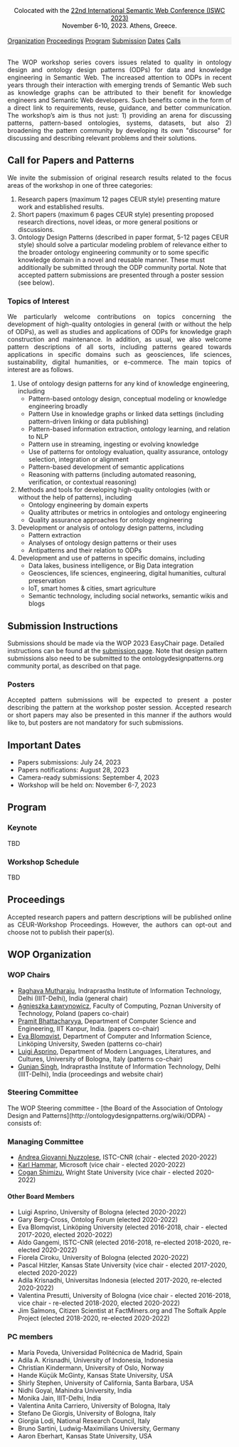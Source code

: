 <html>
<head>
  <style>
    .menu {
      position: sticky;
      top: 0;
      background-color: #f1f1f1;
      overflow: hidden;
    }

    .menu a {
      float: right;
      color: black;
      text-align: center;
      padding: 10px 15px;
      text-decoration: none;
      font-size: 14px;
    }

    .menu a:hover {
      background-color: #ddd;
    }
  </style>


<center><span style="color:black;">Colocated with the <a href="https://iswc2023.semanticweb.org/" style="color:black;">22nd International Semantic Web Conference (ISWC 2023)</a></span><br><span style="color:black;"> November 6-10, 2023. Athens, Greece.</span></center><br>
</head>
<body>
  <div class="menu">
    <a href="#organization">Organization</a>
    <a href="#proceedings">Proceedings</a>
    <a href="#program">Program</a>
    <a href="#submission">Submission</a>
    <a href="#dates">Dates</a>
    <a href="#cfp">Calls</a>
  </div>
<br><p style="text-align: justify;">The WOP workshop series covers issues related to quality in ontology design and ontology design patterns (ODPs) for data and knowledge engineering in Semantic Web. The increased attention to ODPs in recent years through their interaction with emerging trends of Semantic Web such as knowledge graphs can be attributed to their benefit for knowledge engineers and Semantic Web developers. Such benefits come in the form of a direct link to requirements, reuse, guidance, and better communication. The workshop’s aim is thus not just: 1) providing an arena for discussing patterns, pattern-based ontologies, systems, datasets, but also 2) broadening the pattern community by developing its own "discourse" for discussing and describing relevant problems and their solutions.</p>

<h2 id="cfp">Call for Papers and Patterns</h2>
<p style="text-align: justify;">We invite the submission of original research results related to the focus areas of the workshop in one of three categories:</p>
<ol>
<li>Research papers (maximum 12 pages CEUR style) presenting mature work and established results.</li>
<li>Short papers (maximum 6 pages CEUR style) presenting proposed research directions, novel ideas, or more general positions or discussions.</li>
<li>Ontology Design Patterns (described in paper format, 5-12 pages CEUR style) should solve a particular modeling problem of relevance either to the broader ontology engineering community or to some specific knowledge domain in a novel and reusable manner. These must additionally be submitted through the ODP community portal. Note that accepted pattern submissions are presented through a poster session (see below).</li>
</ol>

<h3 id="cfp">Topics of Interest</h3>
<p style="text-align: justify;">We particularly welcome contributions on topics concerning the development of high-quality ontologies in general (with or without the help of ODPs), as well as studies and applications of ODPs for knowledge graph construction and maintenance. In addition, as usual, we also welcome pattern descriptions of all sorts, including patterns geared towards applications in specific domains such as geosciences, life sciences, sustainability, digital humanities, or e-commerce. The main topics of interest are as follows.</p>
<ol>
<li>Use of ontology design patterns for any kind of knowledge engineering, including
<ul>
	<li> Pattern-based ontology design, conceptual modeling or knowledge engineering broadly</li>
	<li> Pattern Use in knowledge graphs or linked data settings (including pattern-driven linking or data publishing)</li>
	<li> Pattern-based information extraction, ontology learning, and relation to NLP</li>
	<li> Pattern use in streaming, ingesting or evolving knowledge</li>
	<li> Use of patterns for ontology evaluation, quality assurance, ontology selection, integration or alignment</li>
	<li> Pattern-based development of semantic applications</li>
	<li> Reasoning with patterns (including automated reasoning, verification, or contextual reasoning)</li>
</ul></li>
<li>Methods and tools for developing high-quality ontologies (with or without the help of patterns), including
<ul>
	<li> Ontology engineering by domain experts</li>
	<li> Quality attributes or metrics in ontologies and ontology engineering</li>
	<li> Quality assurance approaches for ontology engineering</li>
</ul></li>
<li>Development or analysis of ontology design patterns, including
<ul>
	<li> Pattern extraction</li>
	<li> Analyses of ontology design patterns or their uses</li>
	<li> Antipatterns and their relation to ODPs</li>
</ul></li>
<li>Development and use of patterns in specific domains, including
<ul>
	<li> Data lakes, business intelligence, or Big Data integration</li>
	<li> Geosciences, life sciences, engineering, digital humanities, cultural preservation</li>
	<li> IoT, smart homes & cities, smart agriculture</li>
	<li> Semantic technology, including social networks, semantic wikis and blogs</li>
</ul></li>
</ol>
<h2 id="submission">Submission Instructions</h2>
Submissions should be made via the WOP 2023 EasyChair page. Detailed instructions can be found at the <a href="submission_instructions.md" target="_blank">submission page</a>. Note that design pattern submissions also need to be submitted to the ontologydesignpatterns.org community portal, as described on that page.

<h3>Posters</h3>
<p style="text-align: justify;">Accepted pattern submissions will be expected to present a poster describing the pattern at the workshop poster session. Accepted research or short papers may also be presented in this manner if the authors would like to, but posters are not mandatory for such submissions.</p>

<h2 id="dates">Important Dates</h2>
<ul>
<li> Papers submissions: July 24, 2023</li>
<li> Papers notifications: August 28, 2023</li>
<li> Camera-ready submissions: September 4, 2023</li>
<li> Workshop will be held on: November 6-7, 2023</li>
</ul>

<h2 id="program">Program</h2>

<h3>Keynote</h3>
TBD

<h3>Workshop Schedule</h3>
TBD

<h2 id="proceedings">Proceedings</h2>
<p style="text-align: justify;">Accepted research papers and pattern descriptions will be published online as CEUR-Workshop Proceedings. However, the authors can opt-out and choose not to publish their paper(s).</p>

<h2 id="organization">WOP Organization</h2>
<h3>WOP Chairs</h3>
<ul>
  <li><a href="(https://iiitd.ac.in/raghavam" target="_blank">Raghava Mutharaju</a>, Indraprastha Institute of Information Technology, Delhi (IIIT-Delhi), India (general chair)</li>
 <li> <a href="http://www.cs.put.poznan.pl/alawrynowicz" target="_blank">Agnieszka Ławrynowicz</a>, Faculty of Computing, Poznan University of Technology, Poland (papers co-chair)</li>
  <li> <a href="https://www.linkedin.com/in/pramit-bhattacharyya-9a4060122/" target="_blank">Pramit Bhattacharyya</a>, Department of Computer Science and Engineering, IIT Kanpur, India. (papers co-chair)</li>
  <li> <a href="https://www.evablomqvist.se/" target="_blank">Eva Blomqvist</a>, Department of Computer and Information Science, Linköping University, Sweden (patterns co-chair)</li>
  <li> <a href="http://luigiasprino.it/" target="_blank">Luigi Asprino</a>, Department of Modern Languages, Literatures, and Cultures, University of Bologna, Italy (patterns co-chair)</li>
  <li> <a href="https://gunjansingh1.github.io/" target="_blank">Gunjan Singh</a>, Indraprastha Institute of Information Technology, Delhi (IIIT-Delhi), India (proceedings and website chair)</li>
</ul>
<h3>Steering Committee</h3>
The WOP Steering committee - [the Board of the Association of Ontology Design and Patterns](http://ontologydesignpatterns.org/wiki/ODPA) - consists of: 

<h3>Managing Committee</h3>
<ul>
<li><a href="https://www.istc.cnr.it/it/people/andrea-giovanni-nuzzolese" target="_blank">Andrea Giovanni Nuzzolese</a>, ISTC-CNR (chair - elected 2020-2022)</li>
<li> <a href="https://karlhammar.com/">Karl Hammar</a>, Microsoft (vice chair - elected 2020-2022)</li>
<li><a href="https://coganshimizu.com/" target="_blank">Cogan Shimizu</a>, Wright State University (vice chair - elected 2020-2022)</li>
</ul>

<h4>Other Board Members</h4>
<ul>
<li> Luigi Asprino, University of Bologna (elected 2020-2022)<br>
<li> Gary Berg-Cross, Ontolog Forum (elected 2020-2022)<br>
<li> Eva Blomqvist, Linköping University (elected 2016-2018, chair - elected 2017-2020, elected 2020-2022)<br>
<li> Aldo Gangemi, ISTC-CNR (elected 2016-2018, re-elected 2018-2020, re-elected 2020-2022)<br>
<li> Fiorela Ciroku, University of Bologna (elected 2020-2022)<br>
<li> Pascal Hitzler, Kansas State University (vice chair - elected 2017-2020, elected 2020-2022)<br>
<li> Adila Krisnadhi, Universitas Indonesia (elected 2017-2020, re-elected 2020-2022)<br>
<li> Valentina Presutti, University of Bologna (vice chair - elected 2016-2018, vice chair - re-elected 2018-2020, elected 2020-2022)<br>
<li> Jim Salmons, Citizen Scientist at FactMiners.org and The Softalk Apple Project (elected 2018-2020, re-elected 2020-2022)<br>
</ul>

<h3>PC members</h3>
<ul>
  <li> María Poveda, Universidad Politécnica de Madrid, Spain </li>
  <li>Adila A. Krisnadhi, University of Indonesia, Indonesia </li>
  <li> Christian Kindermann, University of Oslo, Norway</li>
  <li>Hande Küçük McGinty, Kansas State University, USA</li>
  <li> Shirly Stephen, University of California, Santa Barbara, USA</li>
  <li> Nidhi Goyal, Mahindra University, India</li>
  <li> Monika Jain, IIIT-Delhi, India</li>
  <li> Valentina Anita Carriero, University of Bologna, Italy</li>
  <li> Stefano De Giorgis, University of Bologna, Italy</li>
  <li> Giorgia Lodi, National Research Council, Italy</li>
  <li>Bruno Sartini, Ludwig-Maximilians University, Germany</li>
  <li> Aaron Eberhart, Kansas State University, USA</li>
</ul>

</body>
</html>